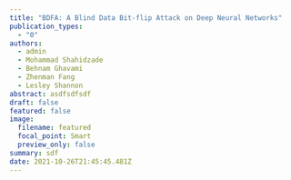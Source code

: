 ```yaml
---
title: "BDFA: A Blind Data Bit-flip Attack on Deep Neural Networks"
publication_types:
  - "0"
authors:
  - admin
  - Mohammad Shahidzade
  - Behnam Ghavami
  - Zhenman Fang
  - Lesley Shannon
abstract: asdfsdfsdf
draft: false
featured: false
image:
  filename: featured
  focal_point: Smart
  preview_only: false
summary: sdf
date: 2021-10-26T21:45:45.481Z
---
```


